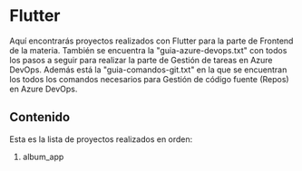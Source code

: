 # Flutter

Aquí encontrarás proyectos realizados con Flutter para la parte de Frontend de la materia.
También se encuentra la "guia-azure-devops.txt" con todos los pasos a seguir para realizar la parte de Gestión de tareas en Azure DevOps.
Además está la "guia-comandos-git.txt" en la que se encuentran los todos los comandos necesarios para Gestión de código fuente (Repos) en Azure DevOps.

## Contenido 
Esta es la lista de proyectos realizados en orden:
1. album_app
